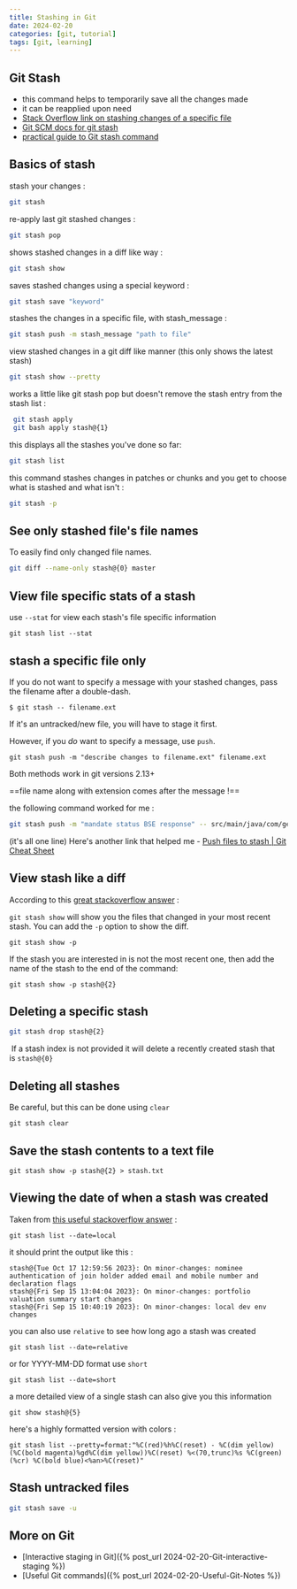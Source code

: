 ```yaml
---
title: Stashing in Git
date: 2024-02-20
categories: [git, tutorial]
tags: [git, learning]
---
```



## Git Stash 
- this command helps to temporarily save all the changes made 
- it can be reapplied upon need
- [Stack Overflow link on stashing changes of a specific file](https://stackoverflow.com/questions/5506339/how-can-i-git-stash-a-specific-file)   
- [Git SCM docs for git stash](https://git-scm.com/docs/git-stash)    
- [practical guide to Git stash command](https://opensource.com/article/21/4/git-stash)    

## Basics of stash 
stash your changes :
```bash
git stash
```

re-apply last git stashed changes : 
```bash
git stash pop
```

shows stashed changes in a diff like way :
```bash
git stash show
```

saves stashed changes using a special keyword :
```bash
git stash save "keyword"
```

stashes the changes in a specific file, with stash_message :
```bash
git stash push -m stash_message "path to file"
```

view stashed changes in a git diff like manner (this only shows the latest stash)
```bash
git stash show --pretty
```

works a little like git stash pop but doesn't remove the stash entry from the stash list :
```bash 
 git stash apply
 git bash apply stash@{1}
```

this displays all the stashes you've done so far:
```bash
git stash list
```

this command stashes changes in patches  or chunks and you get to choose what is stashed and what isn't : 
```bash
git stash -p
```


## See only stashed file's file names 
To easily find only changed file names.
```bash
git diff --name-only stash@{0} master
```


## View file specific stats of a stash 
use `--stat` for view each stash's file specific information 
```shell 
git stash list --stat 
```


## stash a specific file only
If you do not want to specify a message with your stashed changes, pass the filename after a double-dash.

```
$ git stash -- filename.ext
```

If it's an untracked/new file, you will have to stage it first.

However, if you _do_ want to specify a message, use `push`.

```
git stash push -m "describe changes to filename.ext" filename.ext
```

Both methods work in git versions 2.13+ 

==file name along with extension comes after the message !== 

the following command worked for me : 
```bash 
git stash push -m "mandate status BSE response" -- src/main/java/com/gemini/clovek/service/SoapClient2.java
```
(it's all one line)
Here's another link that helped me - [Push files to stash | Git Cheat Sheet](https://gitcheatsheet.org/how-to/git-stash-push)
## View stash like a diff
According to this [great stackoverflow answer](https://stackoverflow.com/a/3579474) : 

`git stash show` will show you the files that changed in your most recent stash. You can add the `-p` option to show the diff.

```
git stash show -p
```

If the stash you are interested in is not the most recent one, then add the name of the stash to the end of the command:

```
git stash show -p stash@{2}
```

## Deleting a specific stash
```bash
git stash drop stash@{2}
```
 If a stash index is not provided it will delete a recently created stash that is `stash@{0}` 

## Deleting all stashes 
Be careful, but this can be done using `clear` 
```shell 
git stash clear 
```


## Save the stash contents to a text file 
```shell 
git stash show -p stash@{2} > stash.txt
```


## Viewing the date of when a stash was created 
Taken from [this useful stackoverflow answer](https://stackoverflow.com/questions/15551618/get-the-creation-date-of-a-stash)  : 
```shell
git stash list --date=local 
```

it should print the output like this : 
```shell
stash@{Tue Oct 17 12:59:56 2023}: On minor-changes: nominee authentication of join holder added email and mobile number and declaration flags
stash@{Fri Sep 15 13:04:04 2023}: On minor-changes: portfolio valuation summary start changes
stash@{Fri Sep 15 10:40:19 2023}: On minor-changes: local dev env changes

```

you can also use `relative` to see how long ago a stash was created 

```shell
git stash list --date=relative 
``` 

or for YYYY-MM-DD format use `short` 

```shell
git stash list --date=short 
```

a more detailed view of a single stash can also give you this information 

```shell 
git show stash@{5} 
```

here's a highly formatted version with colors :

```shell 
git stash list --pretty=format:"%C(red)%h%C(reset) - %C(dim yellow)(%C(bold magenta)%gd%C(dim yellow))%C(reset) %<(70,trunc)%s %C(green)(%cr) %C(bold blue)<%an>%C(reset)"
```


## Stash untracked files 
```bash
git stash save -u 
```

## More on Git
- [Interactive staging in Git]({% post_url 2024-02-20-Git-interactive-staging %})
- [Useful Git commands]({% post_url 2024-02-20-Useful-Git-Notes %})
